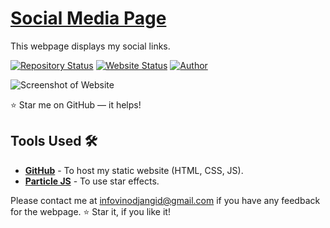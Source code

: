 # <a href="https://vinodjangid07.github.io/Social-App" target="_blank">Social Media Page</a>
<p align="justify">This webpage displays my social links.</p>

[![Repository Status](https://img.shields.io/badge/Repository%20Status-Maintained-dark%20green.svg)](https://github.com/vinodjangid07/vinodjangid07.github.io)
[![Website Status](https://img.shields.io/badge/Website%20Status-Online-green)](https://vinodjangid07.github.io/)
[![Author](https://img.shields.io/badge/Author-Vinod%20Jangid-purple.svg)](https://www.instagram.com/its_.me._vinod?igshid=YmMyMTA2MsY%3D)

 
![Screenshot of Website](https://github.com/vinodjangid07/Social-App/assets/86096184/3f4977cd-6c55-4257-8578-21d5d342c21f)

:star: Star me on GitHub — it helps!

## Tools Used 🛠️
* [<b>GitHub</b>](https://github.com/) - To host my static website (HTML, CSS, JS).
* [<b>Particle JS</b>](https://vincentgarreau.com/particles.js/) - To use star effects.

Please contact me at infovinodjangid@gmail.com if you have any feedback for the webpage. :star: Star it, if you like it!
